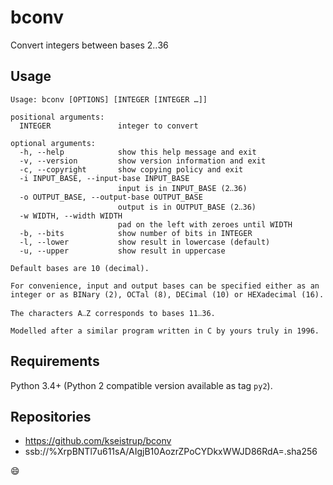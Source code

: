 # bconv

Convert integers between bases 2‥36

## Usage

```
Usage: bconv [OPTIONS] [INTEGER [INTEGER …]]

positional arguments:
  INTEGER               integer to convert

optional arguments:
  -h, --help            show this help message and exit
  -v, --version         show version information and exit
  -c, --copyright       show copying policy and exit
  -i INPUT_BASE, --input-base INPUT_BASE
                        input is in INPUT_BASE (2‥36)
  -o OUTPUT_BASE, --output-base OUTPUT_BASE
                        output is in OUTPUT_BASE (2‥36)
  -w WIDTH, --width WIDTH
                        pad on the left with zeroes until WIDTH
  -b, --bits            show number of bits in INTEGER
  -l, --lower           show result in lowercase (default)
  -u, --upper           show result in uppercase

Default bases are 10 (decimal).

For convenience, input and output bases can be specified either as an
integer or as BINary (2), OCTal (8), DECimal (10) or HEXadecimal (16).

The characters A‥Z corresponds to bases 11‥36.

Modelled after a similar program written in C by yours truly in 1996.
```

## Requirements

Python 3.4+ (Python 2 compatible version available as tag `py2`).

## Repositories

* https://github.com/kseistrup/bconv
* ssb://%XrpBNTl7u611sA/AIgjB10AozrZPoCYDkxWWJD86RdA=.sha256

:smile:
